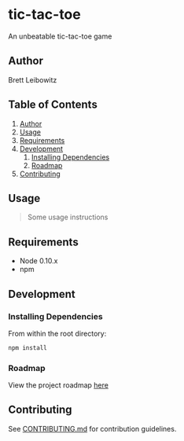 # tic-tac-toe
An unbeatable tic-tac-toe game


## Author

Brett Leibowitz

## Table of Contents

1. [Author](#Author)
1. [Usage](#Usage)
1. [Requirements](#Requirements)
1. [Development](#Development)
    1. [Installing Dependencies](#Installing-Dependencies)
    1. [Roadmap](#Roadmap)
1. [Contributing](#Contributing)

## Usage

> Some usage instructions

## Requirements

- Node 0.10.x
- npm

## Development

### Installing Dependencies

From within the root directory:

```sh
npm install
```

### Roadmap

View the project roadmap [here](LINK_TO_PROJECT_ISSUES)

## Contributing

See [CONTRIBUTING.md](CONTRIBUTING.md) for contribution guidelines.
